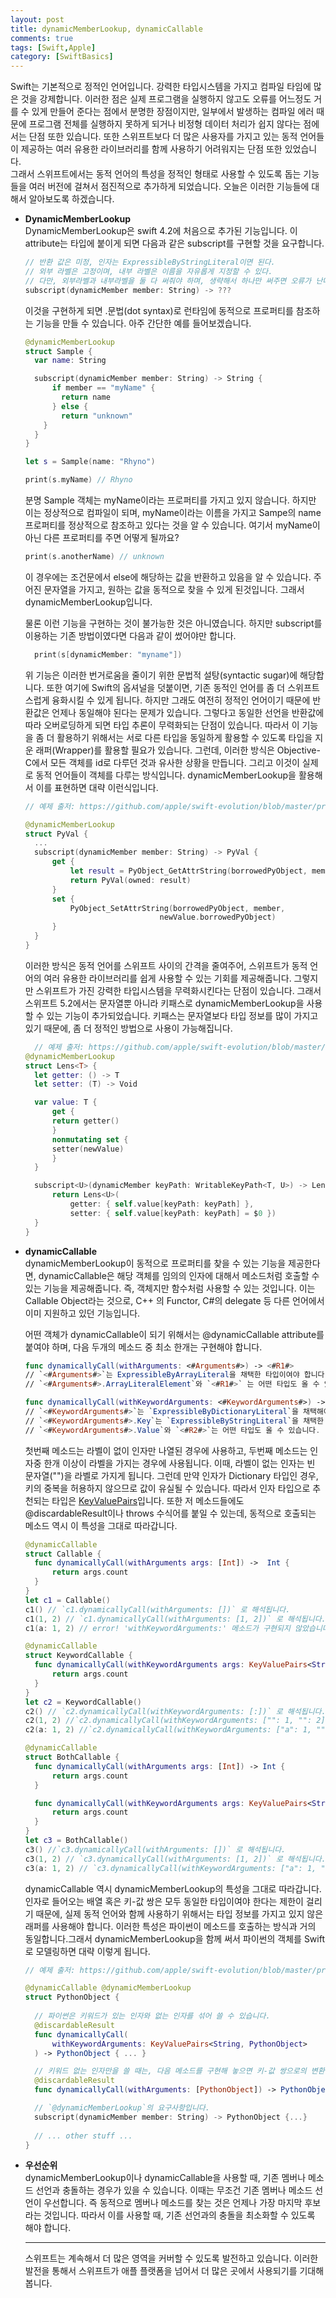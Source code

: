 ```yaml
---
layout: post
title: dynamicMemberLookup, dynamicCallable
comments: true
tags: [Swift,Apple]
category: [SwiftBasics]
---  
```


Swift는 기본적으로 정적인 언어입니다. 강력한 타입시스템을 가지고 컴파일 타임에 많은 것을 강제합니다. 이러한 점은 실제 프로그램을 실행하지 않고도 오류를 어느정도 거를 수 있게 만들어 준다는 점에서 분명한 장점이지만, 일부에서 발생하는 컴파일 에러 때문에 프로그램 전체를 실행하지 못하게 되거나 비정형 데이터 처리가 쉽지 않다는 점에서는 단점 또한 있습니다. 또한 스위프트보다 더 많은 사용자를 가지고 있는 동적 언어들이 제공하는 여러 유용한 라이브러리를 함께 사용하기 어려워지는 단점 또한 있었습니다.  
그래서 스위프트에서는 동적 언어의 특성을 정적인 형태로 사용할 수 있도록 돕는 기능들을 여러 버전에 걸쳐서 점진적으로 추가하게 되었습니다. 오늘은 이러한 기능들에 대해서 알아보도록 하겠습니다.

* **DynamicMemberLookup**  
  DynamicMemberLookup은 swift 4.2에 처음으로 추가된 기능입니다. 이 attribute는 타입에 붙이게 되면 다음과 같은 subscript를 구현할 것을 요구합니다.
  
  ```swift
  // 반환 값은 미정, 인자는 ExpressibleByStringLiteral이면 된다.
  // 외부 라벨은 고정이며, 내부 라벨은 이름을 자유롭게 지정할 수 있다.
  // 다만, 외부라벨과 내부라벨을 둘 다 써줘야 하며, 생략해서 하나만 써주면 오류가 난다. 이것은 나중에 수정되면 좋겠다.
  subscript(dynamicMember member: String) -> ??? 
  ```  

  이것을 구현하게 되면 .문법(dot syntax)로 런타임에 동적으로 프로퍼티를 참조하는 기능을 만들 수 있습니다. 아주 간단한 예를 들어보겠습니다.

  ```swift
  @dynamicMemberLookup
  struct Sample {
    var name: String

    subscript(dynamicMember member: String) -> String {
        if member == "myName" {
          return name
        } else {
          return "unknown"
      }
    }
  }

  let s = Sample(name: "Rhyno")

  print(s.myName) // Rhyno
  ```  

  분명 Sample 객체는 myName이라는 프로퍼티를 가지고 있지 않습니다. 하지만 이는 정상적으로 컴파일이 되며, myName이라는 이름을 가지고 Sampe의 name 프로퍼티를 정상적으로 참조하고 있다는 것을 알 수 있습니다. 여기서 myName이 아닌 다른 프로퍼티를 주면 어떻게 될까요?

  ```swift
  print(s.anotherName) // unknown
  ```  

  이 경우에는 조건문에서 else에 해당하는 값을 반환하고 있음을 알 수 있습니다. 주어진 문자열을 가지고, 원하는 값을 동적으로 찾을 수 있게 된것입니다. 그래서 dynamicMemberLookup입니다.

  물론 이런 기능을 구현하는 것이 불가능한 것은 아니였습니다. 하지만 subscript를 이용하는 기존 방법이였다면 다음과 같이 썼어야만 합니다.

  ```swift
    print(s[dynamicMember: "myname"])
  ```  

  위 기능은 이러한 번거로움을 줄이기 위한 문법적 설탕(syntactic sugar)에 해당합니다. 또한 여기에 Swift의 옵셔널을 덧붙이면, 기존 동적인 언어를 좀 더 스위프트스럽게 융화시킬 수 있게 됩니다. 하지만 그래도 여전히 정적인 언어이기 때문에 반환값은 언제나 동일해야 된다는 문제가 있습니다. 그렇다고 동일한 선언을 반환값에 따라 오버로딩하게 되면 타입 추론이 무력화되는 단점이 있습니다. 따라서 이 기능을 좀 더 활용하기 위해서는 서로 다른 타입을 동일하게 활용할 수 있도록 타입을 지운 래퍼(Wrapper)를 활용할 필요가 있습니다. 그런데, 이러한 방식은 Objective-C에서 모든 객체를 id로 다루던 것과 유사한 상황을 만듭니다. 그리고 이것이 실제로 동적 언어들이 객체를 다루는 방식입니다. dynamicMemberLookup을 활용해서 이를 표현하면 대략 이런식입니다.

  ```swift
  // 예제 출저: https://github.com/apple/swift-evolution/blob/master/proposals/0195-dynamic-member-lookup.md

  @dynamicMemberLookup
  struct PyVal {
    ...
    subscript(dynamicMember member: String) -> PyVal {
        get {
            let result = PyObject_GetAttrString(borrowedPyObject, member)!
            return PyVal(owned: result)
        }
        set {
            PyObject_SetAttrString(borrowedPyObject, member,
                                newValue.borrowedPyObject)
        }
    }
  }
  ```

  이러한 방식은 동적 언어를 스위프트 사이의 간격을 줄여주어, 스위프트가 동적 언어의 여러 유용한 라이브러리를 쉽게 사용할 수 있는 기회를 제공해줍니다. 그렇지만 스위프트가 가진 강력한 타입시스템을 무력화시킨다는 단점이 있습니다. 그래서 스위프트 5.2에서는 문자열뿐 아니라 키패스로 dynamicMemberLookup을 사용할 수 있는 기능이 추가되었습니다. 키패스는 문자열보다 타입 정보를 많이 가지고 있기 때문에, 좀 더 정적인 방법으로 사용이 가능해집니다.

  ```swift
    // 예제 출저: https://github.com/apple/swift-evolution/blob/master/proposals/0252-keypath-dynamic-member-lookup.md
  @dynamicMemberLookup
  struct Lens<T> {
    let getter: () -> T
    let setter: (T) -> Void

    var value: T {
        get {
        return getter()
        }
        nonmutating set {
        setter(newValue)
        }
    }

    subscript<U>(dynamicMember keyPath: WritableKeyPath<T, U>) -> Lens<U> {
        return Lens<U>(
            getter: { self.value[keyPath: keyPath] },
            setter: { self.value[keyPath: keyPath] = $0 })
    }
  }
  ``` 

* **dynamicCallable**  
  dynamicMemberLookup이 동적으로 프로퍼티를 찾을 수 있는 기능을 제공한다면, dynamicCallable은 해당 객체를 임의의 인자에 대해서 메소드처럼 호출할 수 있는 기능을 제공해줍니다. 즉, 객체지만 함수처럼 사용할 수 있는 것입니다. 이는 Callable Object라는 것으로, C++ 의 Functor, C#의 delegate 등 다른 언어에서 이미 지원하고 있던 기능입니다.  

  어떤 객체가 dynamicCallable이 되기 위해서는 @dynamicCallable attribute를 붙여야 하며, 다음 두개의 메소드 중 최소 한개는 구현해야 합니다.  

  ```swift
  func dynamicallyCall(withArguments: <#Arguments#>) -> <#R1#>
  // `<#Arguments#>`는 ExpressibleByArrayLiteral을 채택한 타입이여야 합니다.
  // `<#Arguments#>.ArrayLiteralElement`와 `<#R1#>` 는 어떤 타입도 올 수 있습니다.

  func dynamicallyCall(withKeywordArguments: <#KeywordArguments#>) -> <#R2#>
  // `<#KeywordArguments#>`는 `ExpressibleByDictionaryLiteral`을 채택해야 합니다.
  // `<#KeywordArguments#>.Key`는 `ExpressibleByStringLiteral`을 채택한 타입이어야 합니다.
  // `<#KeywordArguments#>.Value`와 `<#R2#>`는 어떤 타입도 올 수 있습니다.
  ```  
  첫번째 메소드는 라벨이 없이 인자만 나열된 경우에 사용하고, 두번째 메소드는 인자중 한개 이상이 라벨을 가지는 경우에 사용됩니다. 이때, 라벨이 없는 인자는 빈 문자열("")을 라벨로 가지게 됩니다. 그런데 만약 인자가 Dictionary 타입인 경우, 키의 중복을 허용하지 않으므로 값이 유실될 수 있습니다. 따라서 인자 타입으로 추천되는 타입은 [KeyValuePairs](https://developer.apple.com/documentation/swift/keyvaluepairs)입니다. 또한 저 메소드들에도 @discardableResult이나 throws 수식어를 붙일 수 있는데, 동적으로 호출되는 메소드 역시 이 특성을 그대로 따라갑니다.  

  ```swift
  @dynamicCallable
  struct Callable {
    func dynamicallyCall(withArguments args: [Int]) ->  Int { 
        return args.count 
    }
  }
  let c1 = Callable()
  c1() // `c1.dynamicallyCall(withArguments: [])` 로 해석됩니다.
  c1(1, 2) // `c1.dynamicallyCall(withArguments: [1, 2])` 로 해석됩니다.
  c1(a: 1, 2) // error! 'withKeywordArguments:' 메소드가 구현되지 않았습니다.

  @dynamicCallable
  struct KeywordCallable {
    func dynamicallyCall(withKeywordArguments args: KeyValuePairs<String, Int>) -> Int {
        return args.count
    }
  }
  let c2 = KeywordCallable()
  c2() // `c2.dynamicallyCall(withKeywordArguments: [:])` 로 해석됩니다.
  c2(1, 2) //`c2.dynamicallyCall(withKeywordArguments: ["": 1, "": 2])` 로 해석됩니다.
  c2(a: 1, 2) //`c2.dynamicallyCall(withKeywordArguments: ["a": 1, "": 2])` 로 해석됩니다.

  @dynamicCallable
  struct BothCallable {
    func dynamicallyCall(withArguments args: [Int]) -> Int { 
        return args.count 
    }

    func dynamicallyCall(withKeywordArguments args: KeyValuePairs<String, Int>) -> Int {
        return args.count
    }
  }
  let c3 = BothCallable()
  c3() //`c3.dynamicallyCall(withArguments: [])` 로 해석됩니다.
  c3(1, 2) // `c3.dynamicallyCall(withArguments: [1, 2])` 로 해석됩니다.
  c3(a: 1, 2) // `c3.dynamicallyCall(withKeywordArguments: ["a": 1, "": 2])`로 해석됩니다.
  ```
  dynamicCallable 역시 dynamicMemberLookup의 특성을 그대로 따라갑니다. 인자로 들어오는 배열 혹은 키-값 쌍은 모두 동일한 타입이여야 한다는 제한이 걸리기 때문에, 실제 동적 언어와 함께 사용하기 위해서는 타입 정보를 가지고 있지 않은 래퍼를 사용해야 합니다. 이러한 특성은 파이썬이 메소드를 호출하는 방식과 거의 동일합니다.그래서 dynamicMemberLookup을 함께 써서 파이썬의 객체를 Swift로 모델링하면 대략 이렇게 됩니다.

  ```swift
  // 예제 출저: https://github.com/apple/swift-evolution/blob/master/proposals/0216-dynamic-callable.md

  @dynamicCallable @dynamicMemberLookup
  struct PythonObject {
    
    // 파이썬은 키워드가 있는 인자와 없는 인자를 섞어 쓸 수 있습니다.
    @discardableResult
    func dynamicallyCall(
        withKeywordArguments: KeyValuePairs<String, PythonObject>
    ) -> PythonObject { ... }

    // 키워드 없는 인자만을 쓸 때는, 다음 메소드를 구현해 놓으면 키-값 쌍으로의 변환을 방지할 수 있습니다.
    @discardableResult
    func dynamicallyCall(withArguments: [PythonObject]) -> PythonObject { ... }

    // `@dynamicMemberLookup`의 요구사항입니다.
    subscript(dynamicMember member: String) -> PythonObject {...}
    
    // ... other stuff ...
  }
  ```  

* **우선순위**  
  dynamicMemberLookup이나 dynamicCallable을 사용할 때, 기존 멤버나 메소드 선언과 충돌하는 경우가 있을 수 있습니다. 이때는 무조건 기존 멤버나 메소드 선언이 우선합니다. 즉 동적으로 멤버나 메소드를 찾는 것은 언제나 가장 마지막 후보라는 것입니다. 따라서 이를 사용할 때, 기존 선언과의 충돌을 최소화할 수 있도록 해야 합니다. 

  ---  

  스위프트는 계속해서 더 많은 영역을 커버할 수 있도록 발전하고 있습니다. 이러한 발전을 통해서 스위프트가 애플 플랫폼을 넘어서 더 많은 곳에서 사용되기를 기대해봅니다.